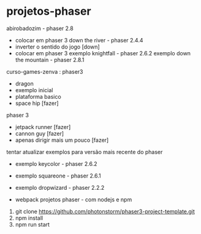# projetos-phaser

abirobadozim - phaser 2.8
   - colocar em phaser 3
down the river - phaser 2.4.4
   - inverter o sentido do jogo [down]
   - colocar em phaser 3
exemplo knightfall - phaser 2.6.2
exemplo down the mountain - phaser 2.8.1

curso-games-zenva : phaser3
  - dragon
  - exemplo inicial
  - plataforma basico
  - space hip [fazer]

phaser 3
  - jetpack runner [fazer]
  - cannon guy [fazer]
  - apenas dirigir mais um pouco [fazer]

tentar atualizar exemplos para versão mais recente do phaser
- exemplo keycolor - phaser 2.6.2
- exemplo squareone - phaser 2.6.1
- exemplo dropwizard - phaser 2.2.2

- webpack projetos phaser - com nodejs e npm
1. git clone https://github.com/photonstorm/phaser3-project-template.git
2. npm install
3. npm run start